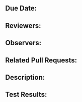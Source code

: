 ## Due Date:

## Reviewers:

## Observers:

## Related Pull Requests:

## Description:

## Test Results:
